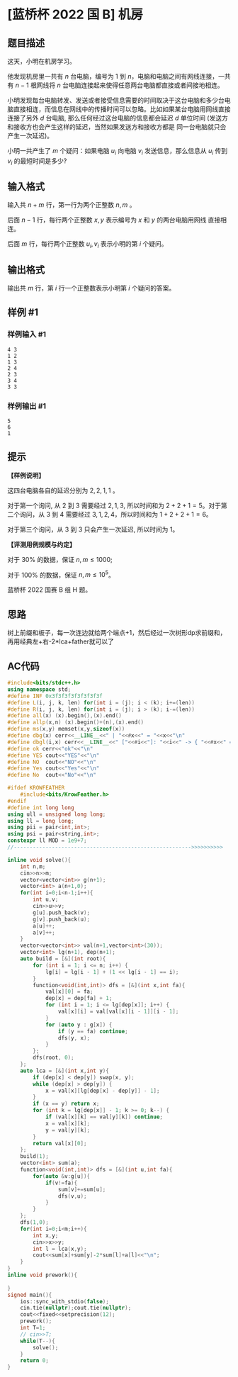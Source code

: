 # [蓝桥杯 2022 国 B] 机房

## 题目描述

这天，小明在机房学习。

他发现机房里一共有 $n$ 台电脑，编号为 1 到 $n$，电脑和电脑之间有网线连接，一共有 $n-1$ 根网线将 $n$ 台电脑连接起来使得任意两台电脑都直接或者间接地相连。

小明发现每台电脑转发、发送或者接受信息需要的时间取决于这台电脑和多少台电脑直接相连，而信息在网线中的传播时间可以忽略。比如如果某台电脑用网线直接连接了另外 $d$ 台电脑, 那么任何经过这台电脑的信息都会延迟 $d$ 单位时间 (发送方和接收方也会产生这样的延迟，当然如果发送方和接收方都是 同一台电脑就只会产生一次延迟)。

小明一共产生了 $m$ 个疑问：如果电脑 $u_{i}$ 向电脑 $v_{i}$ 发送信息，那么信息从 $u_{i}$ 传到 $v_{i}$ 的最短时间是多少?

## 输入格式

输入共 $n+m$ 行，第一行为两个正整数 $n, m$ 。

后面 $n-1$ 行，每行两个正整数 $x, y$ 表示编号为 $x$ 和 $y$ 的两台电脑用网线 直接相连。

后面 $m$ 行，每行两个正整数 $u_{i}, v_{i}$ 表示小明的第 $i$ 个疑问。

## 输出格式

输出共 $m$ 行，第 $i$ 行一个正整数表示小明第 $i$ 个疑问的答案。

## 样例 #1

### 样例输入 #1

```
4 3
1 2
1 3
2 4
2 3
3 4
3 3
```

### 样例输出 #1

```
5
6
1
```

## 提示

**【样例说明】**

这四台电脑各自的延迟分别为 $2,2,1,1$ 。

对于第一个询问, 从 $2$ 到 $3$ 需要经过 $2,1,3$, 所以时间和为 $2+2+1=5$。对于第二个询问，从 $3$ 到 $4$ 需要经过 $3,1,2,4$，所以时间和为 $1+2+2+1=6$。

对于第三个询问，从 $3$ 到 $3$ 只会产生一次延迟, 所以时间为 1。

**【评测用例规模与约定】**

对于 $30 \%$ 的数据，保证 $n, m \leq 1000$;

对于 $100 \%$ 的数据，保证 $n, m \leq 10^5$。

蓝桥杯 2022 国赛 B 组 H 题。

## 思路
树上前缀和板子，每一次连边就给两个端点+1，然后经过一次树形dp求前缀和，再用经典左+右-2*lca+father就可以了

## AC代码
```cpp
#include<bits/stdc++.h>
using namespace std;
#define INF 0x3f3f3f3f3f3f3f3f
#define L(i, j, k, len) for(int i = (j); i < (k); i+=(len))
#define R(i, j, k, len) for(int i = (j); i > (k); i-=(len))
#define all(x) (x).begin(),(x).end()
#define allp(x,n) (x).begin()+(n),(x).end()
#define ms(x,y) memset(x,y,sizeof(x))
#define dbg(x) cerr<<__LINE__<<" | "<<#x<<" = "<<x<<"\n"
#define dbgl(i,x) cerr<<__LINE__<<" ["<<#i<<"]: "<<i<<" -> { "<<#x<<" = "<<x<<" }\n"
#define ok cerr<<"ok"<<"\n"
#define YES cout<<"YES"<<"\n"
#define NO  cout<<"NO"<<"\n"
#define Yes cout<<"Yes"<<"\n"
#define No  cout<<"No"<<"\n"

#ifdef KROWFEATHER
    #include<bits/KrowFeather.h>
#endif
#define int long long
using ull = unsigned long long;                                                                              
using ll = long long;
using pii = pair<int,int>;
using psi = pair<string,int>;
constexpr ll MOD = 1e9+7;
//-------------------------------------------------------->>>>>>>>>>

inline void solve(){
    int n,m;
    cin>>n>>m;
    vector<vector<int>> g(n+1);
    vector<int> a(n+1,0);
    for(int i=0;i<n-1;i++){
        int u,v;
        cin>>u>>v;
        g[u].push_back(v);
        g[v].push_back(u);
        a[u]++;
        a[v]++;
    }
    vector<vector<int>> val(n+1,vector<int>(30));
    vector<int> lg(n+1), dep(n+1);
    auto build = [&](int root){
        for (int i = 1; i <= n; i++) { 
            lg[i] = lg[i - 1] + (1 << lg[i - 1] == i);
        }
        function<void(int,int)> dfs = [&](int x,int fa){
            val[x][0] = fa; 
            dep[x] = dep[fa] + 1;
            for (int i = 1; i <= lg[dep[x]]; i++) {
                val[x][i] = val[val[x][i - 1]][i - 1];
            }
            for (auto y : g[x]) {
                if (y == fa) continue;
                dfs(y, x);
            }
        };
        dfs(root, 0);
    };
    auto lca = [&](int x,int y){
        if (dep[x] < dep[y]) swap(x, y);
        while (dep[x] > dep[y]) {
            x = val[x][lg[dep[x] - dep[y]] - 1];
        }
        if (x == y) return x;
        for (int k = lg[dep[x]] - 1; k >= 0; k--) {
            if (val[x][k] == val[y][k]) continue;
            x = val[x][k];
            y = val[y][k];
        }
        return val[x][0];
    };
    build(1);
    vector<int> sum(a);
    function<void(int,int)> dfs = [&](int u,int fa){
        for(auto &v:g[u]){
            if(v!=fa){
                sum[v]+=sum[u];
                dfs(v,u);
            }
        }
    };
    dfs(1,0);
    for(int i=0;i<m;i++){
        int x,y;
        cin>>x>>y;
        int l = lca(x,y);
        cout<<sum[x]+sum[y]-2*sum[l]+a[l]<<"\n";
    }
}
inline void prework(){
    
}
signed main(){
    ios::sync_with_stdio(false);
    cin.tie(nullptr);cout.tie(nullptr);
    cout<<fixed<<setprecision(12);
    prework();
    int T=1; 
    // cin>>T;
    while(T--){
        solve();
    }
    return 0;
}
```